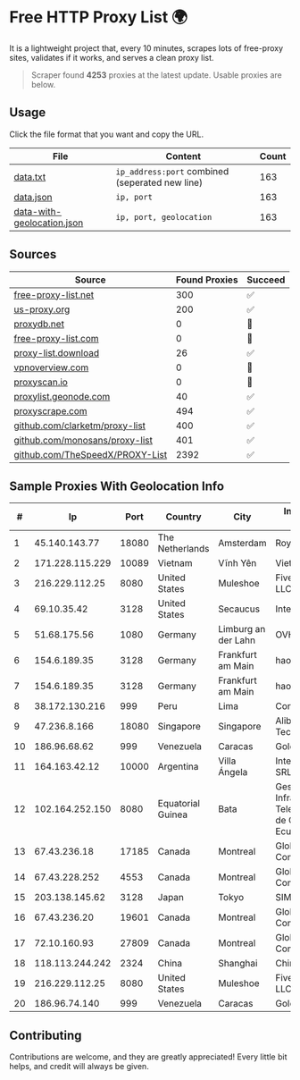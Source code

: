 
# Free HTTP Proxy List 🌍

It is a lightweight project that, every 10 minutes, scrapes lots of free-proxy sites, validates if it works, and serves a clean proxy list.


> Scraper found **4253** proxies at the latest update. Usable proxies are below.

## Usage

Click the file format that you want and copy the URL.


|File|Content|Count|
|----|-------|-----|
|[data.txt](https://raw.githubusercontent.com/themiralay/Proxy-List-World/master/data.txt)|`ip_address:port` combined (seperated new line)|163|
|[data.json](https://raw.githubusercontent.com/themiralay/Proxy-List-World/master/data.json)|`ip, port`|163|
|[data-with-geolocation.json](https://raw.githubusercontent.com/themiralay/Proxy-List-World/master/data-with-geolocation.json)|`ip, port, geolocation`|163|

## Sources

|Source|Found Proxies|Succeed|
|------|-------------|-------|
|[free-proxy-list.net](https://free-proxy-list.net)|300|✅|
|[us-proxy.org](https://www.us-proxy.org)|200|✅|
|[proxydb.net](http://proxydb.net)|0|🚫|
|[free-proxy-list.com](https://free-proxy-list.com/?page=&port=&type%5B%5D=http&type%5B%5D=https&up_time=0&search=Search)|0|🚫|
|[proxy-list.download](https://www.proxy-list.download/HTTP)|26|✅|
|[vpnoverview.com](https://vpnoverview.com/privacy/anonymous-browsing/free-proxy-servers)|0|🚫|
|[proxyscan.io](https://www.proxyscan.io)|0|🚫|
|[proxylist.geonode.com](https://proxylist.geonode.com/api/proxy-list?limit=300&page=1&sort_by=lastChecked&sort_type=desc&protocols=http,https)|40|✅|
|[proxyscrape.com](https://api.proxyscrape.com/v2/?request=displayproxies&protocol=http&timeout=10000&country=all&ssl=all&anonymity=all)|494|✅|
|[github.com/clarketm/proxy-list](https://raw.githubusercontent.com/clarketm/proxy-list/master/proxy-list-raw.txt)|400|✅|
|[github.com/monosans/proxy-list](https://raw.githubusercontent.com/monosans/proxy-list/main/proxies/http.txt)|401|✅|
|[github.com/TheSpeedX/PROXY-List](https://raw.githubusercontent.com/TheSpeedX/PROXY-List/master/http.txt)|2392|✅|


## Sample Proxies With Geolocation Info

|#|Ip|Port|Country|City|Internet Service Provider|
|-|--|----|-------|----|-------------------------|
|1|45.140.143.77|18080|The Netherlands|Amsterdam|RoyaleHosting BV|
|2|171.228.115.229|10089|Vietnam|Vĩnh Yên|Viettel Corporation|
|3|216.229.112.25|8080|United States|Muleshoe|Five Area Systems, LLC|
|4|69.10.35.42|3128|United States|Secaucus|Interserver, Inc|
|5|51.68.175.56|1080|Germany|Limburg an der Lahn|OVH SAS|
|6|154.6.189.35|3128|Germany|Frankfurt am Main|haoxiangyun|
|7|154.6.189.35|3128|Germany|Frankfurt am Main|haoxiangyun|
|8|38.172.130.216|999|Peru|Lima|Conex TV E.I.R.L.|
|9|47.236.8.166|18080|Singapore|Singapore|Alibaba (US) Technology Co., Ltd.|
|10|186.96.68.62|999|Venezuela|Caracas|Gold Data C.A|
|11|164.163.42.12|10000|Argentina|Villa Ángela|Interret Villa Angela SRL|
|12|102.164.252.150|8080|Equatorial Guinea|Bata|Gestora de Infraestructuras de Telecomunicaciones de Guinea Ecuatorial|
|13|67.43.236.18|17185|Canada|Montreal|GloboTech Communications|
|14|67.43.228.252|4553|Canada|Montreal|GloboTech Communications|
|15|203.138.145.62|3128|Japan|Tokyo|SIMPLEIA|
|16|67.43.236.20|19601|Canada|Montreal|GloboTech Communications|
|17|72.10.160.93|27809|Canada|Montreal|GloboTech Communications|
|18|118.113.244.242|2324|China|Shanghai|Chinanet|
|19|216.229.112.25|8080|United States|Muleshoe|Five Area Systems, LLC|
|20|186.96.74.140|999|Venezuela|Caracas|Gold Data USA Inc|



## Contributing

Contributions are welcome, and they are greatly appreciated! Every
little bit helps, and credit will always be given.

